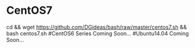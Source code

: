 # CentOS7
  cd && wget https://github.com/DGideas/bash/raw/master/centos7.sh && bash centos7.sh
#CentOS6 Series
Coming Soon...
#Ubuntu14.04
Coming Soon...

